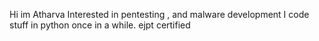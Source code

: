 Hi im Atharva
Interested in pentesting , and malware development
I code stuff in python once in a while.
ejpt certified

<!---
atharvarao123/atharvarao123 is a ✨ special ✨ repository because its `README.md` (this file) appears on your GitHub profile.
You can click the Preview link to take a look at your changes.
--->
